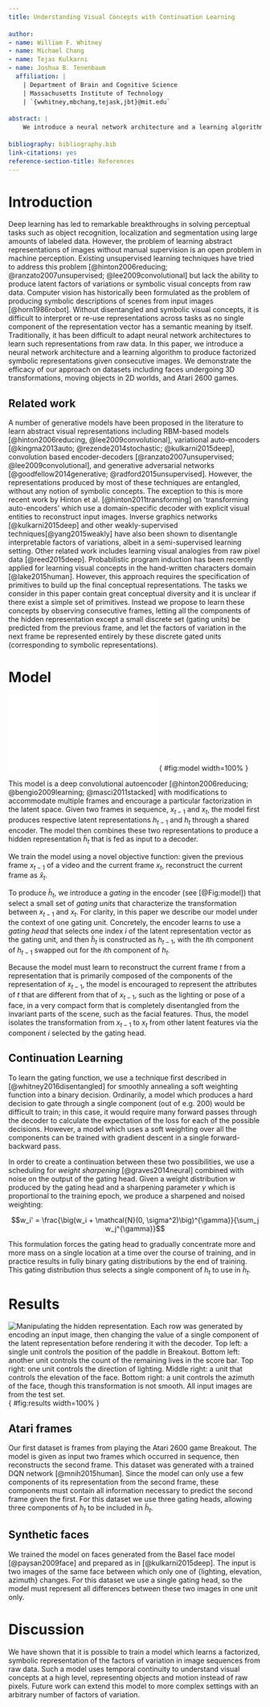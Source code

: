```yaml
---
title: Understanding Visual Concepts with Continuation Learning

author:
- name: William F. Whitney
- name: Michael Chang
- name: Tejas Kulkarni
- name: Joshua B. Tenenbaum
  affiliation: |
    | Department of Brain and Cognitive Science
    | Massachusetts Institute of Technology
    | `{wwhitney,mbchang,tejask,jbt}@mit.edu`

abstract: |
    We introduce a neural network architecture and a learning algorithm to produce factorized symbolic representations. We propose to learn these concepts by observing consecutive frames, letting all the components of the hidden representation except a small discrete set (gating units) be predicted from the previous frame, and let the factors of variation in the next frame be represented entirely by these discrete gated units (corresponding to symbolic representations). We demonstrate the efficacy of our approach on datasets of faces undergoing 3D transformations and Atari 2600 games.

bibliography: bibliography.bib
link-citations: yes
reference-section-title: References
---
```



# Introduction

<!--Deep learning has experienced great success in unsupervised learning representations of images that aid in the performance of tasks such as classification, object localization, and captioning. However, the representations produced by most deep learning techniques are highly entangled, without any notion of symbolic concepts. This makes these representations difficult to interpret or reuse as no single component of the representation vector has meaning by itself.

According to [@bengio2013representation], one key property of a good representation is that it should _disentangle the factors of variation_; that is, independent explanatory factors which occur together only occasionally should be represented distinctly. In this note we describe a model which is trained totally unsupervised, yet which is able to learn a factorization of videos into simple, easily interpretable concepts.
-->
Deep learning has led to remarkable breakthroughs in solving perceptual tasks such as object recognition, localization and segmentation using large amounts of labeled data. However, the problem of learning abstract representations of images without manual supervision is an open problem in machine perception. Existing unsupervised learning techniques have tried to address this problem [@hinton2006reducing; @ranzato2007unsupervised; @lee2009convolutional] but lack the ability to produce latent factors of variations or symbolic visual concepts from raw data. Computer vision has historically been formulated as the problem of producing symbolic descriptions of scenes from input images [@horn1986robot]. Without disentangled and symbolic visual concepts, it is difficult to interpret or re-use representations across tasks as no single component of the representation vector has a semantic meaning by itself. Traditionally, it has been difficult to adapt neural network architectures to learn such representations from raw data. In this paper, we introduce a neural network architecture and a learning algorithm to produce factorized symbolic representations given consecutive images. We demonstrate the efficacy of our approach on datasets including faces undergoing 3D transformations, moving objects in 2D worlds, and Atari 2600 games.

## Related work

A number of generative models have been proposed in the literature to learn abstract visual representations including RBM-based models [@hinton2006reducing, @lee2009convolutional], variational auto-encoders [@kingma2013auto; @rezende2014stochastic; @kulkarni2015deep], convolution based encoder-decoders [@ranzato2007unsupervised; @lee2009convolutional], and generative adversarial networks [@goodfellow2014generative; @radford2015unsupervised]. However, the representations produced by most of these techniques are entangled, without any notion of symbolic concepts. The exception to this is more recent work by Hinton et al. [@hinton2011transforming] on 'transforming auto-encoders' which use a domain-specific decoder with explicit visual entities to reconstruct input images. Inverse graphics networks [@kulkarni2015deep] and other weakly-supervised techniques[@yang2015weakly] have also been shown to disentangle interpretable factors of variations, albeit in a semi-supervised learning setting. Other related work includes learning visual analogies from raw pixel data [@reed2015deep]. Probabilistic program induction has been recently applied for learning visual concepts in the hand-written characters domain [@lake2015human]. However, this approach requires the specification of primitives to build up the final conceptual representations. The tasks we consider in this paper contain great conceptual diversity and it is unclear if there exist a simple set of primitives. Instead we propose to learn these concepts by observing consecutive frames, letting all the components of the hidden representation except a small discrete set (gating units) be predicted from the previous frame, and let the factors of variation in the next frame be represented entirely by these discrete gated units (corresponding to symbolic representations).

<!-- [A representation that naturally extends / generalized itself to the temporal domain without explicit training on sequences] -->

# Model

![The gated model. Each frame encoder produces a representation from its input. The gating head examines both these representations, then picks one component from the encoding of time $t$ to pass through the gate. All other components of the hidden representation are from the encoding of time $t-1$. As a result, each frame encoder predicts what it can about the next frame and encodes the "unpredictable" parts of the frame into one component.](figures/model.pdf){ #fig:model width=100% }

This model is a deep convolutional autoencoder [@hinton2006reducing; @bengio2009learning; @masci2011stacked] with modifications to accommodate multiple frames and encourage a particular factorization in the latent space. Given two frames in sequence, $x_{t-1}$ and $x_{t}$, the model first produces respective latent representations $h_{t-1}$ and $h_t$ through a shared encoder. The model then combines these two representations to produce a hidden representation $\tilde{h}_{t}$ that is fed as input to a decoder.

 We train the model using a novel objective function: given the previous frame $x_{t-1}$ of a video and the current frame $x_{t}$, reconstruct the current frame as $\hat{x}_{t}$.

<!-- $$\tilde{h}_{t} = Encoder(x_{t-1}, x_{t}) \qquad \hat{x}_{t} = Decoder(\tilde{h}_{t})$$ -->

To produce $\tilde{h}_{t}$, we introduce a _gating_ in the encoder (see [@Fig:model]) that select a small set of _gating units_ that characterize the transformation <!-- better terminology --> between $x_{t-1}$ and $x_t$. For clarity, in this paper we describe our model   under the context of one gating unit. Concretely, the encoder learns to use a _gating head_ that selects one index $i$ of the latent representation vector as the gating unit, and then $\tilde{h}_{t}$ is constructed as $h_{t-1}$, with the $i$th component of $h_{t-1}$ swapped out for the $i$th component of $h_t$.

Because the model must learn to reconstruct the current frame $t$ from a representation that is primarily composed of the components of the representation of $x_{t-1}$, the model is encouraged to represent the attributes of $t$ that are different from that of $x_{t-1}$, such as the lighting or pose of a face, in a very compact form that is completely disentangled from the invariant parts of the scene, such as the facial features. Thus, the model isolates the transformation from $x_{t-1}$ to $x_{t}$ from other latent features via the component $i$ selected by the gating head.



<!-- This forces the model to represent the events which are unpredictable, such as the action of an agent or a random event in a game, in a very compact form which is completely disentangled from the predictable parts of the scene, such as the background. -->


## Continuation Learning

To learn the gating function, we use a technique first described in [@whitney2016disentangled] for smoothly annealing a soft weighting function into a binary decision. Ordinarily, a model which produces a hard decision to gate through a single component (out of e.g. 200) would be difficult to train; in this case, it would require many forward passes through the decoder to calculate the expectation of the loss for each of the possible decisions. However, a model which uses a soft weighting over all the components can be trained with gradient descent in a single forward-backward pass.

In order to create a continuation between these two possibilities, we use a scheduling for _weight sharpening_ [@graves2014neural] combined with noise on the output of the gating head. Given a weight distribution $w$ produced by the gating head and a sharpening parameter $\gamma$ which is proportional to the training epoch, we produce a sharpened and noised weighting:

$$w_i' = \frac{\big(w_i + \mathcal{N}(0, \sigma^2)\big)^{\gamma}}{\sum_j w_j^{\gamma}}$$

This formulation forces the gating head to gradually concentrate more and more mass on a single location at a time over the course of training, and in practice results in fully binary gating distributions by the end of training. This gating distribution thus selects a single component of $h_t$ to use in $\tilde{h}_{t}$.



# Results

![**Manipulating the hidden representation.** Each row was generated by encoding an input image, then changing the value of a single component of the latent representation before rendering it with the decoder. **Top left:** a single unit controls the position of the paddle in Breakout. **Bottom left:** another unit controls the count of the remaining lives in the score bar. **Top right:** one unit controls the direction of lighting. **Middle right:** a unit that controls the elevation of the face. **Bottom right:** a unit controls the azimuth of the face, though this transformation is not smooth. All input images are from the test set.](figures/generalizations.png){ #fig:results width=100% }

## Atari frames

Our first dataset is frames from playing the Atari 2600 game Breakout. The model is given as input two frames which occurred in sequence, then reconstructs the second frame. This dataset was generated with a trained DQN network [@mnih2015human]. Since the model can only use a few components of its representation from the second frame, these components must contain all information necessary to predict the second frame given the first. For this dataset we use three gating heads, allowing three components of $h_t$ to be included in $\tilde{h}_t$.


## Synthetic faces

We trained the model on faces generated from the Basel face model [@paysan2009face] and prepared as in [@kulkarni2015deep]. The input is two images of the same face between which only one of {lighting, elevation, azimuth} changes. For this dataset we use a single gating head, so the model must represent all differences between these two images in one unit only.


# Discussion

We have shown that it is possible to train a model which learns a factorized, symbolic representation of the factors of variation in image sequences from raw data. Such a model uses temporal continuity to understand visual concepts at a high level, representing objects and motion instead of raw pixels. Future work can extend this model to more complex settings with an arbitrary number of factors of variation.

<!-- seeems like these are temporal "features" -->







<!-- References will be inserted automatically -->
